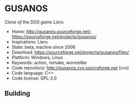 # GUSANOS

_Clone of the DOS game Liero._

- Home: http://gusanos.sourceforge.net/, https://sourceforge.net/projects/gusanos/
- Inspirations: Liero
- State: beta, inactive since 2006
- Download: https://sourceforge.net/projects/gusanos/files/
- Platform: Windows, Linux
- Keywords: action, remake, wormslike
- Code repository: http://gusanos.cvs.sourceforge.net (cvs)
- Code language: C++
- Code license: GPL-2.0

## Building
